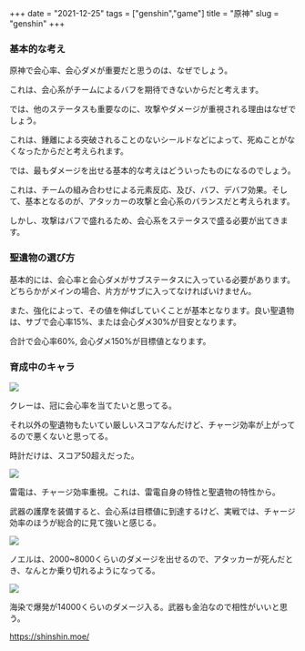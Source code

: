 +++
date = "2021-12-25"
tags = ["genshin","game"]
title = "原神"
slug = "genshin"
+++

<style>
.containerx p img {
    width: 100%;
    padding: 0;
}
</style>

### 基本的な考え

原神で会心率、会心ダメが重要だと思うのは、なぜでしょう。

これは、会心系がチームによるバフを期待できないからだと考えます。

では、他のステータスも重要なのに、攻撃やダメージが重視される理由はなぜでしょう。

これは、鍾離による突破されることのないシールドなどによって、死ぬことがなくなったからだと考えられます。

では、最もダメージを出せる基本的な考えはどういったものになるのでしょう。

これは、チームの組み合わせによる元素反応、及び、バフ、デバフ効果。そして、基本となるのが、アタッカーの攻撃と会心系のバランスだと考えられます。

しかし、攻撃はバフで盛れるため、会心系をステータスで盛る必要が出てきます。

### 聖遺物の選び方

基本的には、会心率と会心ダメがサブステータスに入っている必要があります。どちらかがメインの場合、片方がサブに入ってなければいけません。

また、強化によって、その値を伸ばしていくことが基本となります。良い聖遺物は、サブで会心率15%、または会心ダメ30%が目安となります。

合計で会心率60%, 会心ダメ150%が目標値となります。

### 育成中のキャラ

<a href="/genshin/genshin_klee.png"><img src="/genshin/genshin_klee.png"></a>

クレーは、冠に会心率を当てたいと思ってる。

それ以外の聖遺物もたいてい厳しいスコアなんだけど、チャージ効率が上がってるので悪くないと思ってる。

時計だけは、スコア50超えだった。

<a href="/genshin/genshin_raiden.png"><img src="/genshin/genshin_raiden.png"></a>

雷電は、チャージ効率重視。これは、雷電自身の特性と聖遺物の特性から。

武器の護摩を装備すると、会心系は目標値に到達するけど、実戦では、チャージ効率のほうが総合的に見て強いと感じる。

<a href="/genshin/genshin_noelle.png"><img src="/genshin/genshin_noelle.png"></a>

ノエルは、2000~8000くらいのダメージを出せるので、アタッカーが死んだとき、なんとか乗り切れるようになってる。

<a href="/genshin/genshin_barbara.png"><img src="/genshin/genshin_barbara.png"></a>

海染で爆発が14000くらいのダメージ入る。武器も金泊なので相性がいいと思う。

https://shinshin.moe/
